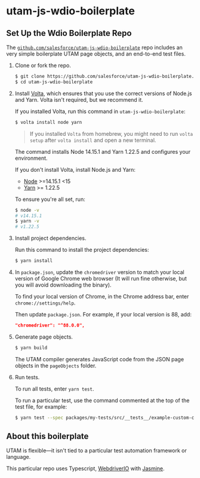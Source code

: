 # utam-js-wdio-boilerplate


## Set Up the Wdio Boilerplate Repo

The [`github.com/salesforce/utam-js-wdio-boilerplate`](https://github.com/salesforce/utam-js-wdio-boilerplate.git) repo includes an very simple boilerplate UTAM page objects, and an end-to-end test files.

1. Clone or fork the repo.

    ```bash
    $ git clone https://github.com/salesforce/utam-js-wdio-boilerplate.git
    $ cd utam-js-wdio-boilerplate
    ```
1. Install [Volta](https://volta.sh/), which ensures that you use the correct versions of Node.js and Yarn. Volta isn't required, but we recommend it.

    If you installed Volta, run this command in `utam-js-wdio-boilerplate`:

    ```bash
    $ volta install node yarn
    ```

    > If you installed `Volta` from homebrew, you might need to run `volta setup` after `volta install` and open a new terminal.

    The command installs Node 14.15.1 and Yarn 1.22.5 and configures your environment.

    If you don't install Volta, install Node.js and Yarn:

    * [Node](https://nodejs.org/) >=14.15.1 <15
    * [Yarn](https://yarnpkg.com/) >= 1.22.5

    To ensure you're all set, run:

    ```bash
    $ node -v
    # v14.15.1
    $ yarn -v
    # v1.22.5
    ```

1. Install project dependencies.

    Run this command to install the project dependencies:

    ```bash
    $ yarn install
    ```

1. In `package.json`, update the `chromedriver` version to match your local version of Google Chrome web browser (It will run fine otherwise, but you will avoid downloading the binary).

    To find your local version of Chrome, in the Chrome address bar, enter `chrome://settings/help`.

    Then update `package.json`. For example, if your local version is 88, add:

    ```json
    "chromedriver": "^88.0.0",
    ```

1. Generate page objects.

    ```bash
    $ yarn build
    ```

    The UTAM compiler generates JavaScript code from the JSON page objects in the `pageObjects` folder.

1. Run tests.

    To run all tests, enter `yarn test`.

    To run a particular test, use the command commented at the top of the test file, for example:

    ```bash
    $ yarn test --spec packages/my-tests/src/__tests__/example-custom-components.spec.ts
    ```

## About this boilerplate

UTAM is flexible&mdash;it isn't tied to a particular test automation framework or language.

This particular repo uses Typescript, [WebdriverIO](https://webdriver.io/docs/gettingstarted.html) with [Jasmine](https://webdriver.io/docs/frameworks.html).

